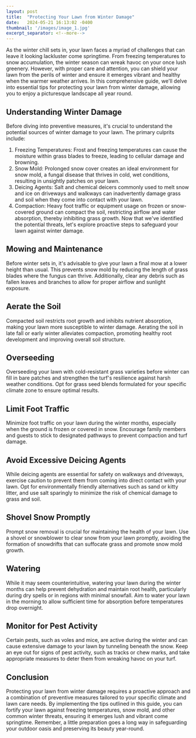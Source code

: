 ```yaml
---
layout: post
title:  "Protecting Your Lawn from Winter Damage"
date:   2024-05-21 16:13:02 -0400
thumbnail: '/images/image_1.jpg'
excerpt_separator: <!--more-->
---
```

As the winter chill sets in, your lawn faces a myriad of challenges that can leave it looking lackluster come springtime. <!--more-->From freezing temperatures to snow accumulation, the winter season can wreak havoc on your once lush greenery. However, with proper care and attention, you can shield your lawn from the perils of winter and ensure it emerges vibrant and healthy when the warmer weather arrives. In this comprehensive guide, we'll delve into essential tips for protecting your lawn from winter damage, allowing you to enjoy a picturesque landscape all year round.

## Understanding Winter Damage
Before diving into preventive measures, it's crucial to understand the potential sources of winter damage to your lawn. The primary culprits include:
1. Freezing Temperatures: Frost and freezing temperatures can cause the moisture within grass blades to freeze, leading to cellular damage and browning.
2. Snow Mold: Prolonged snow cover creates an ideal environment for snow mold, a fungal disease that thrives in cold, wet conditions, resulting in unsightly patches on your lawn.
3. Deicing Agents: Salt and chemical deicers commonly used to melt snow and ice on driveways and walkways can inadvertently damage grass and soil when they come into contact with your lawn.
4. Compaction: Heavy foot traffic or equipment usage on frozen or snow-covered ground can compact the soil, restricting airflow and water absorption, thereby inhibiting grass growth.
Now that we've identified the potential threats, let's explore proactive steps to safeguard your lawn against winter damage.

## Mowing and Maintenance
Before winter sets in, it's advisable to give your lawn a final mow at a lower height than usual. This prevents snow mold by reducing the length of grass blades where the fungus can thrive. Additionally, clear any debris such as fallen leaves and branches to allow for proper airflow and sunlight exposure.

## Aerate the Soil
Compacted soil restricts root growth and inhibits nutrient absorption, making your lawn more susceptible to winter damage. Aerating the soil in late fall or early winter alleviates compaction, promoting healthy root development and improving overall soil structure.

## Overseeding
Overseeding your lawn with cold-resistant grass varieties before winter can fill in bare patches and strengthen the turf's resilience against harsh weather conditions. Opt for grass seed blends formulated for your specific climate zone to ensure optimal results.

## Limit Foot Traffic
Minimize foot traffic on your lawn during the winter months, especially when the ground is frozen or covered in snow. Encourage family members and guests to stick to designated pathways to prevent compaction and turf damage.

## Avoid Excessive Deicing Agents
While deicing agents are essential for safety on walkways and driveways, exercise caution to prevent them from coming into direct contact with your lawn. Opt for environmentally friendly alternatives such as sand or kitty litter, and use salt sparingly to minimize the risk of chemical damage to grass and soil.

## Shovel Snow Promptly
Prompt snow removal is crucial for maintaining the health of your lawn. Use a shovel or snowblower to clear snow from your lawn promptly, avoiding the formation of snowdrifts that can suffocate grass and promote snow mold growth.

## Watering
While it may seem counterintuitive, watering your lawn during the winter months can help prevent dehydration and maintain root health, particularly during dry spells or in regions with minimal snowfall. Aim to water your lawn in the morning to allow sufficient time for absorption before temperatures drop overnight.

## Monitor for Pest Activity
Certain pests, such as voles and mice, are active during the winter and can cause extensive damage to your lawn by tunneling beneath the snow. Keep an eye out for signs of pest activity, such as tracks or chew marks, and take appropriate measures to deter them from wreaking havoc on your turf.

## Conclusion
Protecting your lawn from winter damage requires a proactive approach and a combination of preventive measures tailored to your specific climate and lawn care needs. By implementing the tips outlined in this guide, you can fortify your lawn against freezing temperatures, snow mold, and other common winter threats, ensuring it emerges lush and vibrant come springtime. Remember, a little preparation goes a long way in safeguarding your outdoor oasis and preserving its beauty year-round.
